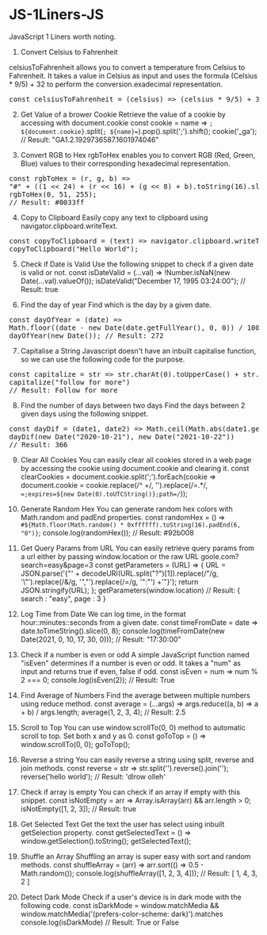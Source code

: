 # JS-1Liners-JS
JavaScript 1 Liners worth noting.

1. Convert Celsius to Fahrenheit

<p>celsiusToFahrenheit allows you to convert a temperature from Celsius to Fahrenheit. It takes a value in 
Celsius as input and uses the formula (Celsius * 9/5) + 32 to perform the conversion.exadecimal representation.</p>

<pre>
const celsiusToFahrenheit = (celsius) => (celsius * 9/5) + 32; celsiusToFahrenheit(30); // Result: 86
</pre>

2. Get Value of a brower Cookie
Retrieve the value of a cookie by accessing with document.cookie 
const cookie = name => `; ${document.cookie}`.split(`; ${name}=`).pop().split(';').shift(); 
cookie('_ga'); 
// Result: "GA1.2.1929736587.1601974046" 

3. Convert RGB to Hex
rgbToHex enables you to convert RGB (Red, Green, Blue) values to their corresponding hexadecimal representation. 
<pre>
const rgbToHex = (r, g, b) => 
"#" + ((1 << 24) + (r << 16) + (g << 8) + b).toString(16).slice(1); 
rgbToHex(0, 51, 255); 
// Result: #0033ff 
</pre>

4. Copy to Clipboard
Easily copy any text to clipboard using navigator.clipboard.writeText. 
<pre>
const copyToClipboard = (text) => navigator.clipboard.writeText(text); 
copyToClipboard("Hello World"); 
</pre>

5. Check if Date is Valid
Use the following snippet to check if a given date is valid or not. 
const isDateValid = (...val) => !Number.isNaN(new Date(...val).valueOf()); 
isDateValid("December 17, 1995 03:24:00"); 
// Result: true 

6. Find the day of year
Find which is the day by a given date. 
<pre>
const dayOfYear = (date) => 
Math.floor((date - new Date(date.getFullYear(), 0, 0)) / 1000 / 60 / 60 / 24); 
dayOfYear(new Date()); // Result: 272 
</pre>

7. Capitalise a String
Javascript doesn't have an inbuilt capitalise function, so we can use the following code for the purpose. 
<pre>
const capitalize = str => str.charAt(0).toUpperCase() + str.slice(1) 
capitalize("follow for more") 
// Result: Follow for more 
</pre>

8. Find the number of days between two days
Find the days between 2 given days using the following snippet. 
<pre>
const dayDif = (date1, date2) => Math.ceil(Math.abs(date1.getTime() - date2.getTime()) / 86400000) 
dayDif(new Date("2020-10-21"), new Date("2021-10-22")) 
// Result: 366 
</pre>

9. Clear All Cookies
You can easily clear all cookies stored in a web page by accessing the cookie using document.cookie and clearing it. 
const clearCookies = document.cookie.split(';').forEach(cookie => document.cookie = cookie.replace(/^ +/, '').replace(/=.*/, `=;expires=${new Date(0).toUTCString()};path=/`)); 

10. Generate Random Hex
You can generate random hex colors with Math.random and padEnd properties. 
const randomHex = () => `#${Math.floor(Math.random() * 0xffffff).toString(16).padEnd(6, "0")}`; 
console.log(randomHex()); 
// Result: #92b008 

11. Get Query Params from URL
You can easily retrieve query params from a url either by passing window.location or the raw URL goole.com?search=easy&page=3 
const getParameters = (URL) => { 
URL = JSON.parse('{"' + decodeURI(URL.split("?")[1]).replace(/"/g, '\\"').replace(/&/g, '","').replace(/=/g, '":"') +'"}'); 
return JSON.stringify(URL); 
}; 
getParameters(window.location) 
// Result: { search : "easy", page : 3 } 

12. Log Time from Date
We can log time, in the format hour::minutes::seconds from a given date. 
const timeFromDate = date => date.toTimeString().slice(0, 8); 
console.log(timeFromDate(new Date(2021, 0, 10, 17, 30, 0))); 
// Result: "17:30:00" 

13. Check if a number is even or odd
A simple JavaScript function named "isEven" determines if a number is even or odd. It takes a "num" as input and returns true if even, false if odd. 
const isEven = num => num % 2 === 0; 
console.log(isEven(2)); 
// Result: True 

14. Find Average of Numbers
Find the average between multiple numbers using reduce method. 
const average = (...args) => args.reduce((a, b) => a + b) / args.length; 
average(1, 2, 3, 4); 
// Result: 2.5 

15. Scroll to Top
You can use window.scrollTo(0, 0) method to automatic scroll to top. Set both x and y as 0. 
const goToTop = () => window.scrollTo(0, 0); 
goToTop(); 

16. Reverse a string
You can easily reverse a string using split, reverse and join methods. 
const reverse = str => str.split('').reverse().join(''); 
reverse('hello world'); 
// Result: 'dlrow olleh' 

17. Check if array is empty
You can check if an array if empty with this snippet. 
const isNotEmpty = arr => Array.isArray(arr) && arr.length > 0; 
isNotEmpty([1, 2, 3]); 
// Result: true 

18. Get Selected Text
Get the text the user has select using inbuilt getSelection property. 
const getSelectedText = () => window.getSelection().toString(); 
getSelectedText(); 

19. Shuffle an Array
Shuffling an array is super easy with sort and random methods. 
const shuffleArray = (arr) => arr.sort(() => 0.5 - Math.random()); 
console.log(shuffleArray([1, 2, 3, 4])); 
// Result: [ 1, 4, 3, 2 ] 

20. Detect Dark Mode
Check if a user's device is in dark mode with the following code. 
const isDarkMode = window.matchMedia && window.matchMedia('(prefers-color-scheme: dark)').matches 
console.log(isDarkMode) // Result: True or False 
